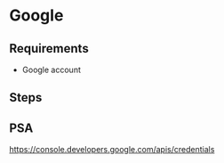# Google

## Requirements

- Google account

## Steps

## PSA

https://console.developers.google.com/apis/credentials
